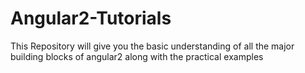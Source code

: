 # Angular2-Tutorials
This Repository will give you the basic understanding of all the major building blocks of angular2 along with the practical examples
